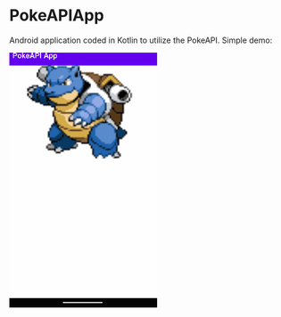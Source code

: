 # PokeAPIApp

Android application coded in Kotlin to utilize the PokeAPI. Simple demo:

![alt text](https://github.com/BrandonK182/PokeAPIApp/blob/master/pokeapidemo2.gif?raw=true)
